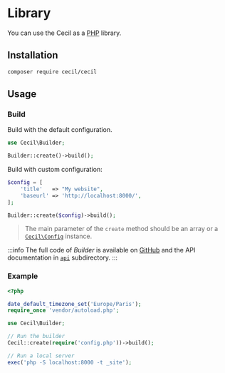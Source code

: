 <!--
description: "Use Cecil as a PHP library."
date: 2023-12-13
updated: 2025-06-17
-->
# Library

You can use the Cecil as a [PHP](https://www.php.net) library.

## Installation

```bash
composer require cecil/cecil
```

## Usage

### Build

Build with the default configuration.

```php
use Cecil\Builder;

Builder::create()->build();
```

Build with custom configuration:

```php
$config = [
    'title'   => "My website",
    'baseurl' => 'http://localhost:8000/',
];

Builder::create($config)->build();
```

> The main parameter of the `create` method should be an array or a [`Cecil\Config`](https://github.com/Cecilapp/Cecil/blob/master/src/Config.php) instance.

:::info
The full code of _Builder_ is available on [GitHub](https://github.com/Cecilapp/Cecil/blob/master/src/Builder.php) and the API documentation in [`api`](/api/) subdirectory.
:::

### Example

```php
<?php

date_default_timezone_set('Europe/Paris');
require_once 'vendor/autoload.php';

use Cecil\Builder;

// Run the builder
Cecil::create(require('config.php'))->build();

// Run a local server
exec('php -S localhost:8000 -t _site');
```

